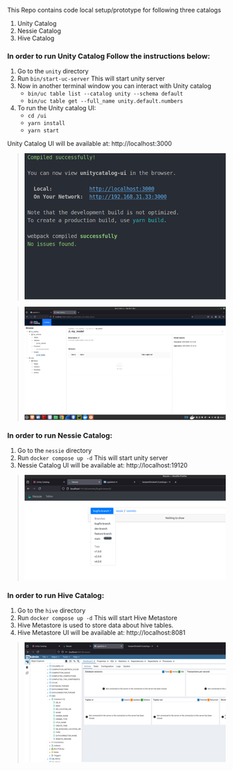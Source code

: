 This Repo contains code local setup/prototype for following three catalogs
1. Unity Catalog
2. Nessie Catalog
3. Hive Catalog


### In order to run Unity Catalog Follow the instructions below:
1. Go to the `unity` directory
2. Run `bin/start-uc-server` This will start unity server
3. Now in another terminal window you can interact with Unity catalog
    - `bin/uc table list --catalog unity --schema default`
    - `bin/uc table get --full_name unity.default.numbers`
4. To run the Unity catalog UI:
   - `cd /ui`
   - `yarn install `
   - `yarn start`

Unity Catalog UI will be available at: http://localhost:3000


> ![unity-ui-start.png](images%2Funity-ui-start.png)

> ![unity-ui.png](images%2Funity-ui.png)


### In order to run Nessie Catalog:
1. Go to the `nessie` directory
2. Run `docker compose up -d` This will start unity server
3. Nessie Catalog UI will be available at: http://localhost:19120

> ![img.png](images/nessie.png)

### In order to run Hive Catalog:
1. Go to the `hive` directory
2. Run `docker compose up -d` This will start Hive Metastore
3. Hive Metastore is used to store data about hive tables. 
3. Hive Metastore UI will be available at: http://localhost:8081

>![img.png](images/hive_pgadmin.png)